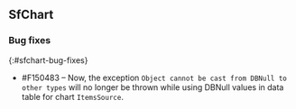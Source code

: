 ## SfChart

### Bug fixes
{:#sfchart-bug-fixes}

* \#F150483 – Now, the exception `Object cannot be cast from DBNull to other types` will no longer be thrown while using DBNull values in data table for chart `ItemsSource`.